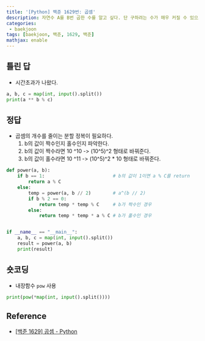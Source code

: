 ```yaml
---
title: '[Python] 백준 1629번: 곱셈'
description: 자연수 A를 B번 곱한 수를 알고 싶다. 단 구하려는 수가 매우 커질 수 있으므로 이를 C로 나눈 나머지를 구하는 프로그램
categories:
 - baekjoon
tags: [baekjoon, 백준, 1629, 백준]
mathjax: enable
---
```


## 틀린 답
- 시간초과가 나왔다.

```py
a, b, c = map(int, input().split())
print(a ** b % c)
```

## 정답
- 곱셈의 개수를 줄이는 분할 정복이 필요하다.
    1. b의 값이 짝수인지 홀수인지 파악한다.
    2. b의 값이 짝수라면 10 ^10 -> (10^5)^2 형태로 바꿔준다.
    3. b의 값이 홀수라면 10 ^11 -> (10^5)^2 * 10 형태로 바꿔준다.

```py
def power(a, b):
    if b == 1:                         # b의 값이 1이면 a % C를 return
        return a % C
    else:
        temp = power(a, b // 2)        # a^(b // 2)
        if b % 2 == 0:
            return temp * temp % C     # b가 짝수인 경우
        else:
            return temp * temp * a % C # b가 홀수인 경우


if __name__ == "__main__":
    a, b, c = map(int, input().split())
    result = power(a, b)
    print(result)
```

## 숏코딩
- 내장함수 `pow` 사용

```py
print(pow(*map(int, input().split())))
```

## Reference
- [[백준 1629] 곱셈 - Python](https://jjangsungwon.tistory.com/10)